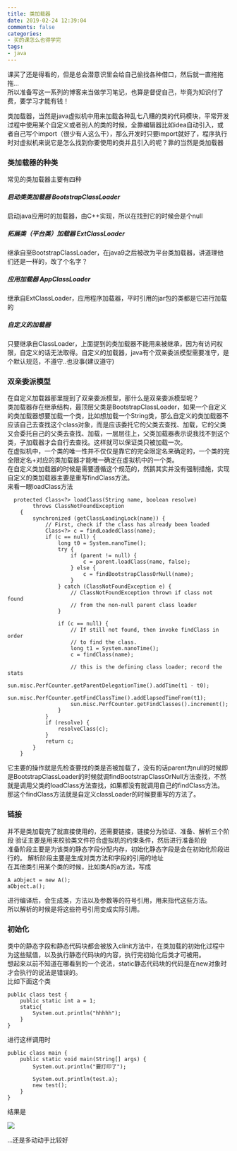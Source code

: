 ```yaml
---
title: 类加载器
date: 2019-02-24 12:39:04
comments: false
categories: 
- 买的课怎么也得学完
tags: 
- java
---
```

课买了还是得看的，但是总会潜意识里会给自己偷找各种借口，然后就一直拖拖拖...  
所以准备写这一系列的博客来当做学习笔记，也算是督促自己，毕竟为知识付了费，要学习才能有钱！    
<!-- more -->
类加载器，当然是java虚拟机中用来加载各种乱七八糟的类的代码模块，平常开发过程中使用某个自定义或者别人的类的时候，全靠编辑器比如idea自动引入，或者自己写个import（很少有人这么干），那么开发时只要import就好了，程序执行时对虚拟机来说它是怎么找到你要使用的类并且引入的呢？靠的当然是类加载器  

### 类加载器的种类  

常见的类加载器主要有四种  

##### 启动类类加载器 BootstrapClassLoader   
启动java应用时的加载器，由C++实现，所以在找到它的时候会是个null
##### 拓展类（平台类）加载器 ExtClassLoader  
继承自至BootstrapClassLoader，在java9之后被改为平台类加载器，讲道理他们还是一样的，改了个名字？  
##### 应用加载器 AppClassLoader  
继承自ExtClassLoader，应用程序加载器，平时引用的jar包的类都是它进行加载的   
##### 自定义的加载器  
只要继承自ClassLoader，上面提到的类加载器不能用来被继承，因为有访问权限，自定义的话无法取得。自定义的加载器，java有个双亲委派模型需要准守，是个默认规范，不遵守..也没事(建议遵守)  
###  双亲委派模型   
在自定义加载器那里提到了双亲委派模型，那什么是双亲委派模型呢？    
类加载器存在继承结构，最顶层父类是BootstrapClassLoader，如果一个自定义的类加载器想要加载一个类，比如想加载一个String类，那么自定义的类加载器不应该自己去查找这个class对象，而是应该委托它的父类去查找、加载，它的父类又会委托自己的父类去查找、加载，一层层往上，父类加载器表示说我找不到这个类，子加载器才会自行去查找。这样就可以保证类只被加载一次。  
在虚拟机中，一个类的唯一性并不仅仅是靠它的完全限定名来确定的，一个类的完全限定名+对应的类加载器才能唯一确定在虚拟机中的一个类。  
在自定义类加载器的时候是需要遵循这个规范的，然鹅其实并没有强制措施，实现自定义的类加载器主要是重写findClass方法。  
来看一眼loadClass方法  
```  
  protected Class<?> loadClass(String name, boolean resolve)
        throws ClassNotFoundException
    {
        synchronized (getClassLoadingLock(name)) {
            // First, check if the class has already been loaded
            Class<?> c = findLoadedClass(name);
            if (c == null) {
                long t0 = System.nanoTime();
                try {
                    if (parent != null) {
                        c = parent.loadClass(name, false);
                    } else {
                        c = findBootstrapClassOrNull(name);
                    }
                } catch (ClassNotFoundException e) {
                    // ClassNotFoundException thrown if class not found
                    // from the non-null parent class loader
                }

                if (c == null) {
                    // If still not found, then invoke findClass in order
                    // to find the class.
                    long t1 = System.nanoTime();
                    c = findClass(name);

                    // this is the defining class loader; record the stats
                    sun.misc.PerfCounter.getParentDelegationTime().addTime(t1 - t0);
                    sun.misc.PerfCounter.getFindClassTime().addElapsedTimeFrom(t1);
                    sun.misc.PerfCounter.getFindClasses().increment();
                }
            }
            if (resolve) {
                resolveClass(c);
            }
            return c;
        }
    }

```
它主要的操作就是先检查要找的类是否被加载了，没有的话parent为null的时候即是BootstrapClassLoader的时候就调findBootstrapClassOrNull方法查找，不然就是调用父类的loadClass方法查找，如果都没有就调用自己的findClass方法。     
那这个findClass方法就是自定义classLoader的时候要重写的方法了。     
### 链接
并不是类加载完了就直接使用的，还需要链接，链接分为验证、准备、解析三个阶段
验证主要是用来校验类文件符合虚拟机的约束条件，然后进行准备阶段  
准备阶段主要是为该类的静态字段分配内存，初始化静态字段是会在初始化阶段进行的。
解析阶段主要是生成对类方法和字段的引用的地址  
在其他类引用某个类的时候，比如类A的a方法，写成  
```
A aObject = new A();
aObject.a();
```
进行编译后，会生成类，方法以及参数等的符号引用，用来指代这些方法。  
所以解析的时候是将这些符号引用变成实际引用。  
### 初始化  
类中的静态字段和静态代码块都会被放入clinit方法中，在类加载的初始化过程中为这些赋值，以及执行静态代码块的内容，执行完初始化后类才可被用。  
想起来以前不知道在哪看到的一个说法，static静态代码块的代码是在new对象时才会执行的说法是错误的。  
比如下面这个类  
```  
public class test {
    public static int a = 1;
    static{
        System.out.println("hhhhh");
    }
}
```
进行这样调用时  
```  
public class main {
    public static void main(String[] args) {
        System.out.println("要打印了");

        System.out.println(test.a);
        new test();
    }
}
```
结果是    

![](/images/imageForPost/类加载器-pic-1.png)

...还是多动动手比较好




